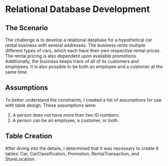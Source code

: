 <h1> Relational Database Development </h1>
<h2> The Scenario </h2>
The challenge is to develop a relational database for a hypothetical car rental business with several addresses. The business rents multiple different types of cars, which each have their own respective rental prices. The rental pricing is also dependent upon available promotions. Additionally, the business keeps track of all of its customers and employees. It is also possible to be both an employee and a customer at the same time.
<h2> Assumptions </h2>
To better understand the constraints, I created a list of assumptions for use with table design. These assumptions were:
<ol>
<li> A person does not have more than two ID numbers. </li>
<li> A person can be an employee, a customer, or both.</li>
</ol>
<h2> Table Creation </h2>
After diving into the details, I determined that it was necessary to create 6 tables: Car, CarClassification, Promotion, RentalTransaction, and StoreLocation.
